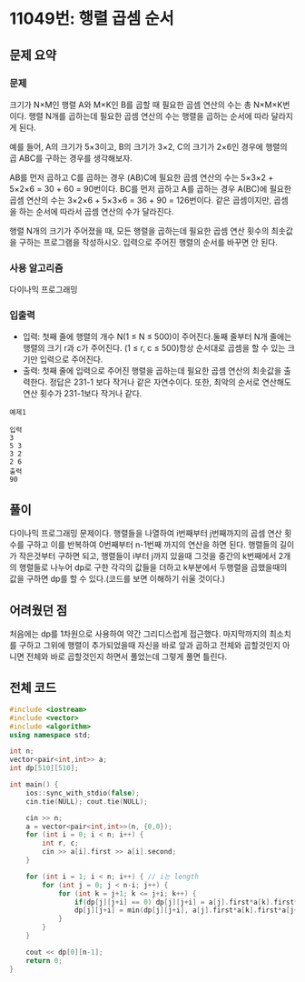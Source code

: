 # 11049번: 행렬 곱셈 순서

## 문제 요약
### 문제
크기가 N×M인 행렬 A와 M×K인 B를 곱할 때 필요한 곱셈 연산의 수는 총 N×M×K번이다. 행렬 N개를 곱하는데 필요한 곱셈 연산의 수는 행렬을 곱하는 순서에 따라 달라지게 된다.

예를 들어, A의 크기가 5×3이고, B의 크기가 3×2, C의 크기가 2×6인 경우에 행렬의 곱 ABC를 구하는 경우를 생각해보자.

AB를 먼저 곱하고 C를 곱하는 경우 (AB)C에 필요한 곱셈 연산의 수는 5×3×2 + 5×2×6 = 30 + 60 = 90번이다.
BC를 먼저 곱하고 A를 곱하는 경우 A(BC)에 필요한 곱셈 연산의 수는 3×2×6 + 5×3×6 = 36 + 90 = 126번이다.
같은 곱셈이지만, 곱셈을 하는 순서에 따라서 곱셈 연산의 수가 달라진다.

행렬 N개의 크기가 주어졌을 때, 모든 행렬을 곱하는데 필요한 곱셈 연산 횟수의 최솟값을 구하는 프로그램을 작성하시오. 입력으로 주어진 행렬의 순서를 바꾸면 안 된다.

### 사용 알고리즘
다이나믹 프로그래밍

### 입출력
- 입력: 첫째 줄에 행렬의 개수 N(1 ≤ N ≤ 500)이 주어진다.둘째 줄부터 N개 줄에는 행렬의 크기 r과 c가 주어진다. (1 ≤ r, c ≤ 500)항상 순서대로 곱셈을 할 수 있는 크기만 입력으로 주어진다.
- 출력: 첫째 줄에 입력으로 주어진 행렬을 곱하는데 필요한 곱셈 연산의 최솟값을 출력한다. 정답은 231-1 보다 작거나 같은 자연수이다. 또한, 최악의 순서로 연산해도 연산 횟수가 231-1보다 작거나 같다.
```
예제1

입력
3
5 3
3 2
2 6
출력
90
```
## 풀이
다이나믹 프로그래밍 문제이다. 행렬들을 나열하여 i번째부터 j번째까지의 곱셈 연산 횟수를 구하고 이를 반복하여 0번째부터 n-1번째 까지의 연산을 하면 된다. 행렬들의 길이가 작은것부터 구하면 되고, 행렬들이 i부터 j까지 있을때 그것을 중간의 k번째에서 2개의 행렬들로 나누어 dp로 구한 각각의 값들을 더하고 k부분에서 두행렬을 곱했을때의 값을 구하면 dp를 할 수 있다.(코드를 보면 이해하기 쉬울 것이다.)

## 어려웠던 점
처음에는 dp를 1차원으로 사용하여 약간 그리디스럽게 접근했다. 마지막까지의 최소치를 구하고 그위에 행렬이 추가되었을때 자신을 바로 앞과 곱하고 전체와 곱할것인지 아니면 전체와 바로 곱할것인지 하면서 풀었는데 그렇게 풀면 틀린다.

## 전체 코드
```cpp
#include <iostream>
#include <vector>
#include <algorithm>
using namespace std;

int n;
vector<pair<int,int>> a;
int dp[510][510];

int main() {
    ios::sync_with_stdio(false);
    cin.tie(NULL); cout.tie(NULL);

    cin >> n;
    a = vector<pair<int,int>>(n, {0,0});
    for (int i = 0; i < n; i++) {
        int r, c;
        cin >> a[i].first >> a[i].second;
    }

    for (int i = 1; i < n; i++) { // i는 length
        for (int j = 0; j < n-i; j++) {
            for (int k = j+1; k <= j+i; k++) {
                if(dp[j][j+i] == 0) dp[j][j+i] = a[j].first*a[k].first*a[j+i].second+dp[j][k-1]+dp[k][j+i];
                dp[j][j+i] = min(dp[j][j+i], a[j].first*a[k].first*a[j+i].second+dp[j][k-1]+dp[k][j+i]);
            }
        }
    }

    cout << dp[0][n-1];
    return 0;
}
```
